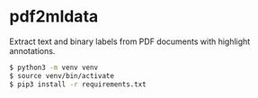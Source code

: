# pdf2mldata
Extract text and binary labels from PDF documents with highlight annotations.


```bash
$ python3 -m venv venv
$ source venv/bin/activate
$ pip3 install -r requirements.txt
```